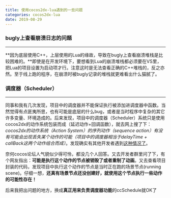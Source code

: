 ```yaml
---
title: 使用cocos2dx-lua遇到的一些问题
categories: cocos2dx-lua
date: 2019-08-29
---
```


### bugly上查看崩溃日志的问题
---

**因为底层使用C++，上层使用的Lua的缘故，导致在bugly上查看崩溃堆栈是比较困难的。**即使是在开发环境下，要想看到Lua的崩溃堆栈都必须要在VS里，把Lua的项目设置为启动项才行。注意这时是无法查看正确的C++堆栈的，反之亦然。至于线上跑的程序，在崩溃时被bugly记录的堆栈就更难看出什么猫腻了。

### 调度器（Scheduler）
---

同事和我有几次发现，项目中的调度器并不能保证执行被添加进调度器中函数。当然觉得有点匪夷所思，也有可能是底层的什么bug，或者是当时程序中复杂的其它许多变量、环境造成的。后来发现，项目中的调度器（Scheduler）系统只是使用cocos2dx的动作系统包装而成（延迟动作+回调函数），就去网上搜了下：*cocos2dx的动作系统（Action System）的序列动作（sequence action）有没有可能会出现丢失某个动作的可能（项目中的调度器相当于delayTime + callBack这两个动作组合而成）*。发现确实有其他开发者遇到[这种情况了](https://forum.cocos.com/t/cocos2dx-3-15-sequence/48654)。

奈何cocos论坛人气貌似少得可怜，都没几个人回答。又去开发者群里问了下，有个网友指出：**可能是执行这个动作的节点被销毁了或者重制了动画**。又去查看项目封装的代码，发现项目中执行这个动作的节点是当时正在跑的场景节点(running scene)。仔细一想，**还真有场景节点还没创建好，就使用这个节点执行一些动作的可能性存在！**

后来我把出问题的地方，换成**真正用来负责调度器功能**的ccSchedule就OK了
